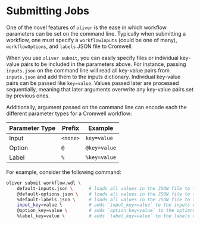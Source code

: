 # Submitting Jobs

One of the novel features of `oliver` is the ease in which workflow
parameters can be set on the command line. Typically when submitting a workflow,
one must specify a `workflowInputs` (could be one of many), `workflowOptions`,
and `labels` JSON file to Cromwell.

When you use `oliver submit`, you can easily specify files or individual key-value
pairs to be included in the parameters above. For instance, passing `inputs.json` on
the command line will read all key-value pairs from `inputs.json` and add them to
the inputs dictionary. Individual key-value pairs can be passed like `key=value`.
Values passed later are processed sequentially, meaning that later arguments
overwrite any key-value pairs set by previous ones.

Additionally, argument passed on the command line can encode each the
different parameter types for a Cromwell workflow:

| Parameter Type | Prefix   | Example      |
| -------------- | -------- | ------------ |
| Input          | `<none>` | `key=value`  |
| Option         | `@`      | `@key=value` |
| Label          | `%`      | `%key=value` |

For example, consider the following command:

```bash
oliver submit workflow.wdl \
    default-inputs.json \      # loads all values in the JSON file to the inputs object.
    @default-options.json \    # loads all values in the JSON file to the options object.
    %default-labels.json \     # loads all values in the JSON file to the labels object.
    input_key=value \          # adds `input_key=value` to the inputs object (overwrites the value if `input_key` set in default-inputs.json).
    @option_key=value \        # adds `option_key=value` to the options object (overwrites the value if `option_key` set in default-options.json).
    %label_key=value \         # adds `label_key=value` to the labels object (overwrites the value if `label_key` set in default-labels.json).
```